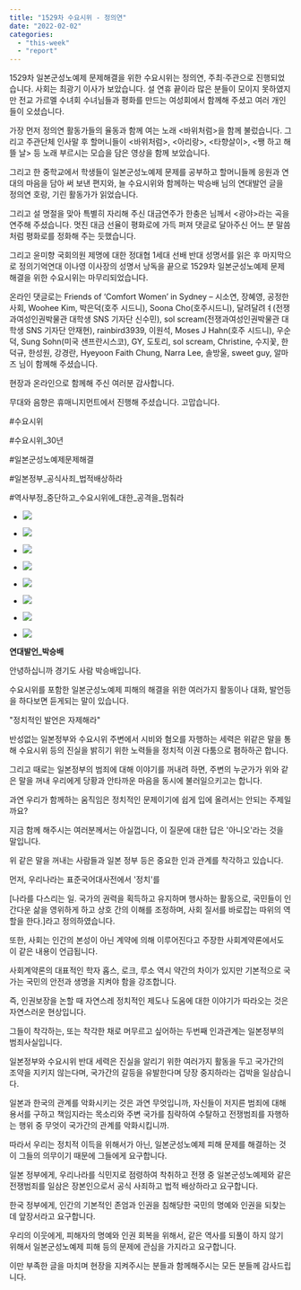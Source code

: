 ```yaml
---
title: "1529차 수요시위 - 정의연"
date: "2022-02-02"
categories: 
  - "this-week"
  - "report"
---
```


1529차 일본군성노예제 문제해결을 위한 수요시위는 정의연, 주최·주관으로 진행되었습니다. 사회는 최광기 이사가 보았습니다. 설 연휴 끝이라 많은 분들이 모이지 못하였지만 전교 가르멜 수녀회 수녀님들과 평화를 만드는 여성회에서 함께해 주셨고 여러 개인들이 오셨습니다.

가장 먼저 정의연 활동가들의 율동과 함께 여는 노래 <바위처럼>을 함께 불렀습니다. 그리고 주관단체 인사말 후 할머니들이 <바위처럼>, <아리랑>, <타향살이>, <쨍 하고 해뜰 날> 등 노래 부르시는 모습을 담은 영상을 함께 보았습니다.

그리고 한 중학교에서 학생들이 일본군성노예제 문제를 공부하고 할머니들께 응원과 연대의 마음을 담아 써 보낸 편지와, 늘 수요시위와 함께하는 박승배 님의 연대발언 글을 정의연 호랑, 기린 활동가가 읽었습니다.

그리고 설 명절을 맞아 특별히 자리해 주신 대금연주가 한충은 님께서 <광야>라는 곡을 연주해 주셨습니다. 멋진 대금 선율이 평화로에 가득 퍼져 댓글로 달아주신 어느 분 말씀처럼 평화로를 정화해 주는 듯했습니다.

그리고 윤미향 국회의원 제명에 대한 정대협 1세대 선배 반대 성명서를 읽은 후 마지막으로 정의기억연대 이나영 이사장의 성명서 낭독을 끝으로 1529차 일본군성노예제 문제해결을 위한 수요시위는 마무리되었습니다.

온라인 댓글로는 Friends of ‘Comfort Women’ in Sydney – 시소연, 장혜영, 공정한사회, Woohee Kim, 박은덕(호주 시드니), Soona Cho(호주 ​시드니), 달려달려ㅕ(​전쟁과여성인권박물관 대학생 SNS 기자단 신수민), sol scream(​전쟁과여성인권박물관 대학생 SNS 기자단 안재현), rainbird3939, 이원석, Moses J Hahn(호주 시드니), 우순덕, Sung Sohn(미국 ​샌프란시스코), GY, 도토리, sol scream, Christine, 수지꽃, 한덕규, 한성원, 강경란, Hyeyoon Faith Chung, Narra Lee, 솔방울, sweet guy, 알마즈 님이 함께해 주셨습니다.

현장과 온라인으로 함께해 주신 여러분 감사합니다.

무대와 음향은 휴매니지먼트에서 진행해 주셨습니다. 고맙습니다.

#수요시위

#수요시위\_30년

#일본군성노예제문제해결

#일본정부\_공식사죄\_법적배상하라

#역사부정\_중단하고\_수요시위에\_대한\_공격을\_멈춰라

- ![](https://r2.womenandwar.net/2022/02/크기변환IMG_8392.jpg)
    
- ![](https://r2.womenandwar.net/2022/02/크기변환IMG_8402.jpg)
    
- ![](https://r2.womenandwar.net/2022/02/크기변환IMG_8403.jpg)
    
- ![](https://r2.womenandwar.net/2022/02/크기변환IMG_8409.jpg)
    
- ![](https://r2.womenandwar.net/2022/02/크기변환IMG_8414.jpg)
    
- ![](https://r2.womenandwar.net/2022/02/크기변환IMG_8427.jpg)
    
- ![](https://r2.womenandwar.net/2022/02/크기변환IMG_8444.jpg)
    
- ![](https://r2.womenandwar.net/2022/02/크기변환IMG_8452.jpg)
    

**연대발언\_박승배**

안녕하십니까 경기도 사람 박승배입니다.

수요시위를 포함한 일본군성노예제 피해의 해결을 위한 여러가지 활동이나 대화, 발언등을 하다보면 듣게되는 말이 있습니다.

"정치적인 발언은 자제해라"

반성없는 일본정부와 수요시위 주변에서 시비와 혐오를 자행하는 세력은 위같은 말을 통해 수요시위 등의 진실을 밝히기 위한 노력들을 정치적 이권 다툼으로 폄하하곤 합니다.

그리고 때로는 일본정부의 범죄에 대해 이야기를 꺼내려 하면, 주변의 누군가가 위와 같은 말을 꺼내 우리에게 당황과 안타까운 마음을 동시에 불러일으키고는 합니다.

과연 우리가 함께하는 움직임은 정치적인 문제이기에 쉽게 입에 올려서는 안되는 주제일까요?

지금 함께 해주시는 여러분께서는 아실껍니다, 이 질문에 대한 답은 '아니오'라는 것을 말입니다.

위 같은 말을 꺼내는 사람들과 일본 정부 등은 중요한 인과 관계를 착각하고 있습니다.

먼저, 우리나라는 표준국어대사전에서 '정치'를

\[나라를 다스리는 일. 국가의 권력을 획득하고 유지하며 행사하는 활동으로, 국민들이 인간다운 삶을 영위하게 하고 상호 간의 이해를 조정하며, 사회 질서를 바로잡는 따위의 역할을 한다.\]라고 정의하였습니다.

또한, 사회는 인간의 본성이 아닌 계약에 의해 이루어진다고 주장한 사회계약론에서도 이 같은 내용이 언급됩니다.

사회계약론의 대표적인 학자 홉스, 로크, 루소 역시 약간의 차이가 있지만 기본적으로 국가는 국민의 안전과 생명을 지켜야 함을 강조합니다.

즉, 인권보장을 논할 때 자연스레 정치적인 제도나 도움에 대한 이야기가 따라오는 것은 자연스러운 현상입니다.

그들이 착각하는, 또는 착각한 채로 머무르고 싶어하는 두번째 인과관계는 일본정부의 범죄사실입니다.

일본정부와 수요시위 반대 세력은 진실을 알리기 위한 여러가지 활동을 두고 국가간의 조약을 지키지 않는다며, 국가간의 갈등을 유발한다며 당장 중지하라는 겁박을 일삼습니다.

일본과 한국의 관계를 악화시키는 것은 과연 무엇입니까, 자신들이 저지른 범죄에 대해 용서를 구하고 책임지라는 목소리와 주변 국가를 침략하여 수탈하고 전쟁범죄를 자행하는 행위 중 무엇이 국가간의 관계를 악화시킵니까.

따라서 우리는 정치적 이득을 위해서가 아닌, 일본군성노예제 피해 문제를 해결하는 것이 그들의 의무이기 때문에 그들에게 요구합니다.

일본 정부에게, 우리나라를 식민지로 점령하여 착취하고 전쟁 중 일본군성노예제와 같은 전쟁범죄를 일삼은 장본인으로서 공식 사죄하고 법적 배상하라고 요구합니다.

한국 정부에게, 인간의 기본적인 존엄과 인권을 침해당한 국민의 명예와 인권을 되찾는데 앞장서라고 요구합니다.

우리의 이웃에게, 피해자의 명예와 인권 회복을 위해서, 같은 역사를 되풀이 하지 않기 위해서 일본군성노예제 피해 등의 문제에 관심을 가지라고 요구합니다.

이만 부족한 글을 마치며 현장을 지켜주시는 분들과 함께해주시는 모든 분들께 감사드립니다.
